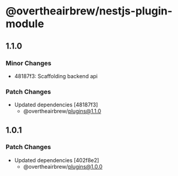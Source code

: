 # @overtheairbrew/nestjs-plugin-module

## 1.1.0

### Minor Changes

- 48187f3: Scaffolding backend api

### Patch Changes

- Updated dependencies [48187f3]
  - @overtheairbrew/plugins@1.1.0

## 1.0.1

### Patch Changes

- Updated dependencies [402f8e2]
  - @overtheairbrew/plugins@1.0.0
